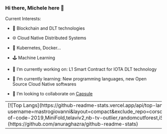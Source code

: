 ### Hi there, Michele here 👋

Current Interests:
- 🧩 Blockchain and DLT technologies
- 🌐 Cloud Native Distributed Systems
- 🔌 Kubernetes, Docker...
- 🕹️ Machine Learning

- 🔭 I’m currently working on: L1 Smart Contract for IOTA DLT technology 
- 🌱 I’m currently learning: New programming languages, new Open Source Cloud Native softwares
- 👯 I’m looking to collaborate on [Capsule](https://github.com/clastix/capsule)

<table>
  <tr>
    <td>   
[![Top Langs](https://github-readme-stats.vercel.app/api/top-langs/?username=mastrogiovanni&layout=compact&exclude_repo=corso_data_science,advent-of-code-2019,MiniFold,telaviv2,nb-tv-outlier,randomcutforest,iShop)](https://github.com/anuraghazra/github-readme-stats)
    </td>
    <td>
      <img src="https://github-readme-stats.vercel.app/api?username=mastrogiovanni&show_icons=true" alt="Github Activity">
    </td>
  </tr>
</table>
